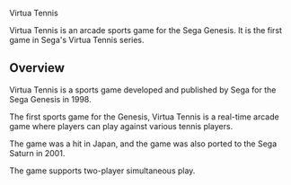 Virtua Tennis

Virtua Tennis is an arcade sports game for the Sega Genesis. It is the first game in Sega's Virtua Tennis series.

## Overview

Virtua Tennis is a sports game developed and published by Sega for the Sega Genesis in 1998.

The first sports game for the Genesis, Virtua Tennis is a real-time arcade game where players can play against various tennis players.

The game was a hit in Japan, and the game was also ported to the Sega Saturn in 2001.

The game supports two-player simultaneous play.